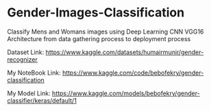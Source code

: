# Gender-Images-Classification
Classify Mens and Womans images using Deep Learning CNN VGG16 Architecture from data gathering process to deployment process

Dataset Link: https://www.kaggle.com/datasets/humairmunir/gender-recognizer

My NoteBook Link: https://www.kaggle.com/code/bebofekry/gender-classification

My Model Link: https://www.kaggle.com/models/bebofekry/gender-classifier/keras/default/1
